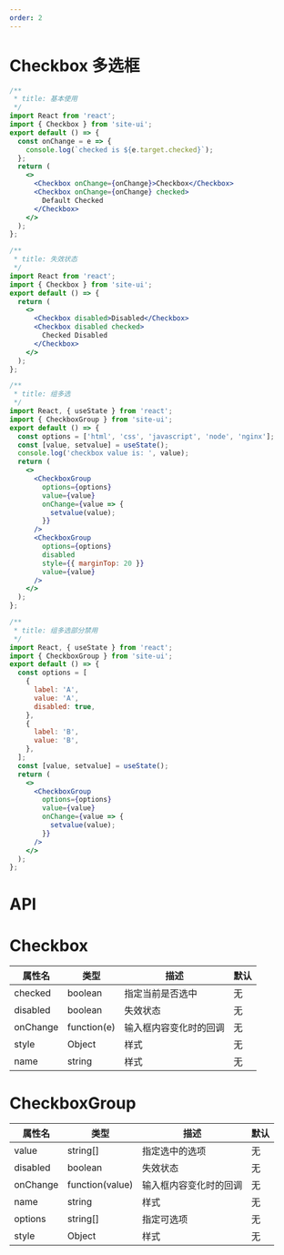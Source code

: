 ```yaml
---
order: 2
---
```


# Checkbox 多选框

```jsx
/**
 * title: 基本使用
 */
import React from 'react';
import { Checkbox } from 'site-ui';
export default () => {
  const onChange = e => {
    console.log(`checked is ${e.target.checked}`);
  };
  return (
    <>
      <Checkbox onChange={onChange}>Checkbox</Checkbox>
      <Checkbox onChange={onChange} checked>
        Default Checked
      </Checkbox>
    </>
  );
};
```

```jsx
/**
 * title: 失效状态
 */
import React from 'react';
import { Checkbox } from 'site-ui';
export default () => {
  return (
    <>
      <Checkbox disabled>Disabled</Checkbox>
      <Checkbox disabled checked>
        Checked Disabled
      </Checkbox>
    </>
  );
};
```

```jsx
/**
 * title: 组多选
 */
import React, { useState } from 'react';
import { CheckboxGroup } from 'site-ui';
export default () => {
  const options = ['html', 'css', 'javascript', 'node', 'nginx'];
  const [value, setvalue] = useState();
  console.log('checkbox value is: ', value);
  return (
    <>
      <CheckboxGroup
        options={options}
        value={value}
        onChange={value => {
          setvalue(value);
        }}
      />
      <CheckboxGroup
        options={options}
        disabled
        style={{ marginTop: 20 }}
        value={value}
      />
    </>
  );
};
```

```jsx
/**
 * title: 组多选部分禁用
 */
import React, { useState } from 'react';
import { CheckboxGroup } from 'site-ui';
export default () => {
  const options = [
    {
      label: 'A',
      value: 'A',
      disabled: true,
    },
    {
      label: 'B',
      value: 'B',
    },
  ];
  const [value, setvalue] = useState();
  return (
    <>
      <CheckboxGroup
        options={options}
        value={value}
        onChange={value => {
          setvalue(value);
        }}
      />
    </>
  );
};
```

# API

# Checkbox

| **属性名** | **类型**    | **描述**               | **默认** |
| ---------- | ----------- | ---------------------- | -------- |
| checked    | boolean     | 指定当前是否选中       | 无       |
| disabled   | boolean     | 失效状态               | 无       |
| onChange   | function(e) | 输入框内容变化时的回调 | 无       |
| style      | Object      | 样式                   | 无       |
| name       | string      | 样式                   | 无       |

# CheckboxGroup

| **属性名** | **类型**        | **描述**               | **默认** |
| ---------- | --------------- | ---------------------- | -------- |
| value      | string[]        | 指定选中的选项         | 无       |
| disabled   | boolean         | 失效状态               | 无       |
| onChange   | function(value) | 输入框内容变化时的回调 | 无       |
| name       | string          | 样式                   | 无       |
| options    | string[]        | 指定可选项             | 无       |
| style      | Object          | 样式                   | 无       |
